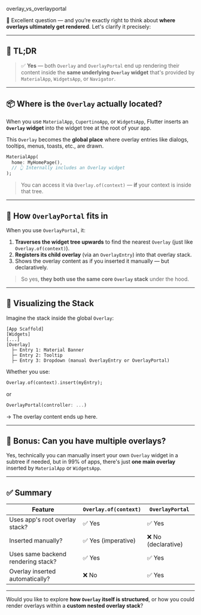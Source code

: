overlay_vs_overlayportal

💯 Excellent question — and you’re exactly right to think about **where overlays ultimately get rendered**. Let's clarify it precisely:

---

## 🧠 TL;DR

> ✅ **Yes** — both `Overlay` and `OverlayPortal` end up rendering their content inside the **same underlying `Overlay` widget** that's provided by `MaterialApp`, `WidgetsApp`, or `Navigator`.

---

## 📦 Where is the `Overlay` actually located?

When you use `MaterialApp`, `CupertinoApp`, or `WidgetsApp`, Flutter inserts an **`Overlay` widget** into the widget tree at the root of your app.

This `Overlay` becomes the **global place** where overlay entries like dialogs, tooltips, menus, toasts, etc., are drawn.

```dart
MaterialApp(
  home: MyHomePage(),
  // 👆 Internally includes an Overlay widget
);
```

> You can access it via `Overlay.of(context)` — **if** your context is inside that tree.

---

## 🧩 How `OverlayPortal` fits in

When you use `OverlayPortal`, it:

1. **Traverses the widget tree upwards** to find the nearest `Overlay` (just like `Overlay.of(context)`).
2. **Registers its child overlay** (via an `OverlayEntry`) into that overlay stack.
3. Shows the overlay content as if you inserted it manually — but declaratively.

> So yes, **they both use the same core `Overlay` stack** under the hood.

---

## 🧪 Visualizing the Stack

Imagine the stack inside the global `Overlay`:

```
[App Scaffold]
[Widgets]
[...]
[Overlay]
  ├─ Entry 1: Material Banner
  ├─ Entry 2: Tooltip
  ├─ Entry 3: Dropdown (manual OverlayEntry or OverlayPortal)
```

Whether you use:

```dart
Overlay.of(context).insert(myEntry);
```

or

```dart
OverlayPortal(controller: ...)
```

→ The overlay content ends up here.

---

## 🧩 Bonus: Can you have **multiple** overlays?

Yes, technically you can manually insert your own `Overlay` widget in a subtree if needed, but in 99% of apps, there's just **one main overlay** inserted by `MaterialApp` or `WidgetsApp`.

---

## ✅ Summary

| Feature                            | `Overlay.of(context)` | `OverlayPortal`    |
| ---------------------------------- | --------------------- | ------------------ |
| Uses app's root overlay stack?     | ✅ Yes                 | ✅ Yes              |
| Inserted manually?                 | ✅ Yes (imperative)    | ❌ No (declarative) |
| Uses same backend rendering stack? | ✅ Yes                 | ✅ Yes              |
| Overlay inserted automatically?    | ❌ No                  | ✅ Yes              |

---

Would you like to explore **how `Overlay` itself is structured**, or how you could render overlays within a **custom nested overlay stack**?
